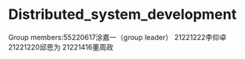 # Distributed_system_development
Group members:55220617涂嘉一（group leader）  21221222李仰卓  21221220邱思为  21221416董周政   
